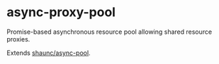 # async-proxy-pool
Promise-based asynchronous resource pool allowing shared resource proxies.

Extends [shaunc/async-pool](https://github.com/shaunc/async-pool).

